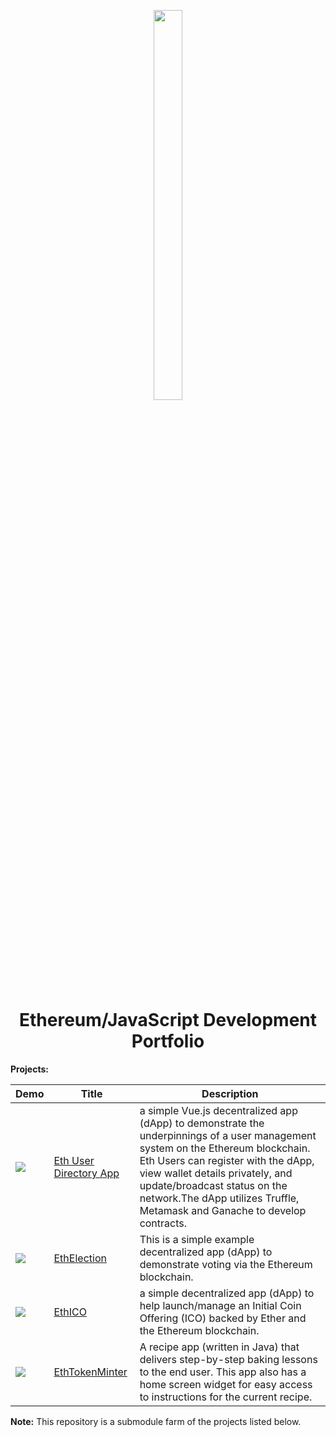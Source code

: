 <p align="center">
  <img src="https://ucarecdn.com/410bd89c-8593-4c87-b9cb-ce116b92ff9b/" height="40%" width="30%" />
</p>

<h1 align="center">
  Ethereum/JavaScript Development Portfolio
</h1>


<b>Projects:</b>

| Demo | Title | Description |
| --- | --- | --- |
| <img src="https://ucarecdn.com/0a3f450e-a356-4dc1-9724-77f5aa1ada98/" /> | [Eth User Directory App](https://github.com/codeamt/Eth-User-Directory-App) | a simple Vue.js decentralized app (dApp) to demonstrate the underpinnings of a user management system on the Ethereum blockchain. Eth Users can register with the dApp, view wallet details privately, and update/broadcast status on the network.The dApp utilizes Truffle, Metamask and Ganache to develop contracts.|
| <img src="https://ucarecdn.com/43313289-e260-4fd0-a940-c57322a952f7/" /> | [EthElection](https://github.com/codeamt/EthElection/tree/eec54bbb2f08198328209a2eb9f8331f457acd45) | This is a simple example decentralized app (dApp) to demonstrate voting via the Ethereum blockchain. |
| <img src="https://ucarecdn.com/357cb6ae-a347-4f3a-bf7e-e584509b25bf/" /> | [EthICO](https://github.com/codeamt/ethICO/tree/7252f765b3c4d67963560bec29ab54f5badca7c8) | a simple decentralized app (dApp) to help launch/manage an Initial Coin Offering (ICO) backed by Ether and the Ethereum blockchain. |
| <img src="https://ucarecdn.com/d7f96463-5eed-4330-b611-8a2edbb5842f/" /> | [EthTokenMinter](https://github.com/codeamt/ethTokenMinter/tree/281cda69633acc5a5c0d00fa9e290b55254a21f5) | A recipe app (written in Java) that delivers step-by-step baking lessons to the end user. This app also has a home screen widget for easy access to instructions for the current recipe. |

<b>Note:</b> This repository is a submodule farm of the projects listed below.
